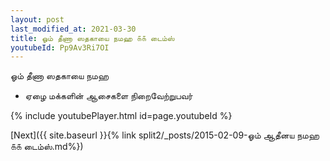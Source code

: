 ```yaml
---
layout: post
last_modified_at: 2021-03-30
title: ஓம் தீணா ஸதகாயை நமஹ ௧௧ டைம்ஸ்
youtubeId: Pp9Av3Ri7OI
---
```

 
 
 ஓம் தீணா ஸதகாயை நமஹ  
 
 -  ஏழை மக்களின் ஆசைகளை நிறைவேற்றுபவர் 
 
  
 
  
 
 
 
 
 
 


{% include youtubePlayer.html id=page.youtubeId %}
 
[Next]({{ site.baseurl }}{% link  split2/_posts/2015-02-09-ஓம் ஆதீனய நமஹ ௧௧ டைம்ஸ்.md%})
 
